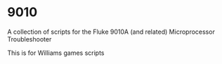 # 9010
A collection of scripts for the Fluke 9010A (and related) Microprocessor Troubleshooter

This is for Williams games scripts
